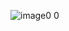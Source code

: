 ![image0 0](https://user-images.githubusercontent.com/92022676/156913584-f36e435a-5f20-4687-bfcb-089fe3089d05.png)

